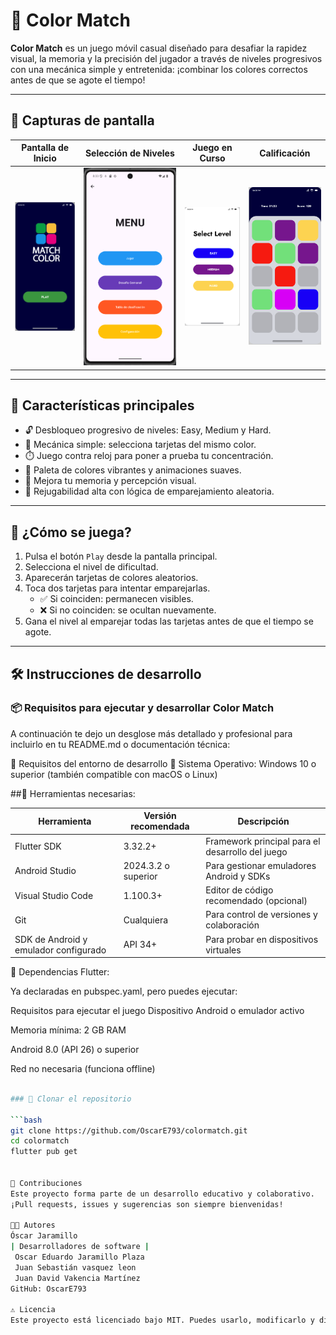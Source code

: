 # 🎨 Color Match

**Color Match** es un juego móvil casual diseñado para desafiar la rapidez visual, la memoria y la precisión del jugador a través de niveles progresivos con una mecánica simple y entretenida: ¡combinar los colores correctos antes de que se agote el tiempo!

---

## 📱 Capturas de pantalla

| Pantalla de Inicio | Selección de Niveles | Juego en Curso | Calificación |
|--------------------|----------------------|----------------|----------------|
| ![Inicio](assets/images/Inicio.png) | ![Menu](assets/images/Menu.png) | ![Niveles](assets/images/Niveles.png) | ![Juego](assets/images/Juego.png) |![Calificación](assets/images/Leaderoard.png) |

---

## 🎯 Características principales

- 🔓 Desbloqueo progresivo de niveles: Easy, Medium y Hard.
- 🎯 Mecánica simple: selecciona tarjetas del mismo color.
- ⏱️ Juego contra reloj para poner a prueba tu concentración.
- 🌈 Paleta de colores vibrantes y animaciones suaves.
- 🧠 Mejora tu memoria y percepción visual.
- 🔁 Rejugabilidad alta con lógica de emparejamiento aleatoria.

---

## 🧠 ¿Cómo se juega?

1. Pulsa el botón `Play` desde la pantalla principal.
2. Selecciona el nivel de dificultad.
3. Aparecerán tarjetas de colores aleatorios.
4. Toca dos tarjetas para intentar emparejarlas.
   - ✅ Si coinciden: permanecen visibles.
   - ❌ Si no coinciden: se ocultan nuevamente.
5. Gana el nivel al emparejar todas las tarjetas antes de que el tiempo se agote.

---

## 🛠️ Instrucciones de desarrollo

### 📦  Requisitos para ejecutar y desarrollar Color Match

A continuación te dejo un desglose más detallado y profesional para incluirlo en tu README.md o documentación técnica:

📌 Requisitos del entorno de desarrollo
🔹 Sistema Operativo:
Windows 10 o superior (también compatible con macOS o Linux)

##🔹 Herramientas necesarias:

| Herramienta                        | Versión recomendada      | Descripción                                   |
|-------------------------------------|--------------------------|-----------------------------------------------|
| Flutter SDK                        | 3.32.2+                  | Framework principal para el desarrollo del juego |
| Android Studio                     | 2024.3.2 o superior      | Para gestionar emuladores Android y SDKs      |
| Visual Studio Code                  | 1.100.3+                 | Editor de código recomendado (opcional)       |
| Git                                | Cualquiera               | Para control de versiones y colaboración      |
| SDK de Android y emulador configurado | API 34+                  | Para probar en dispositivos virtuales         |

🔹 Dependencias Flutter:

Ya declaradas en pubspec.yaml, pero puedes ejecutar:

Requisitos para ejecutar el juego
Dispositivo Android o emulador activo

Memoria mínima: 2 GB RAM

Android 8.0 (API 26) o superior

Red no necesaria (funciona offline)

```bash

### 🧪 Clonar el repositorio

```bash
git clone https://github.com/OscarE793/colormatch.git
cd colormatch
flutter pub get


🧠 Contribuciones
Este proyecto forma parte de un desarrollo educativo y colaborativo.
¡Pull requests, issues y sugerencias son siempre bienvenidas!

🧑‍💻 Autores
Óscar Jaramillo
| Desarrolladores de software | 
 Oscar Eduardo Jaramillo Plaza 
 Juan Sebastián vasquez leon 
 Juan David Vakencia Martínez
GitHub: OscarE793 

⚠️ Licencia
Este proyecto está licenciado bajo MIT. Puedes usarlo, modificarlo y distribuirlo libremente, siempre y cuando menciones al autor original.
